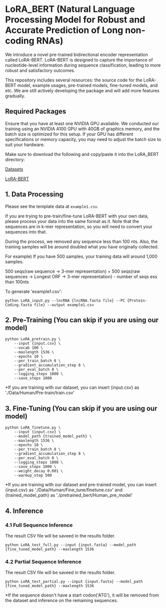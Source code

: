# LoRA_BERT (Natural Language Processing Model for Robust and Accurate Prediction of Long non-coding RNAs)
We introduce a novel pre-trained bidirectional encoder representation called LoRA-BERT. LoRA-BERT is designed to capture the importance of nucleotide-level information during sequence classification, leading to more robust and satisfactory outcomes.

This repository includes several resources: the source code for the LoRA-BERT model, example usages, pre-trained models, fine-tuned models, and etc. We are still actively developing the package and will add more features gradually. 

## Required Packages
Ensure that you have at least one NVIDIA GPU available. We conducted our training using an NVIDIA A100 GPU with 40GB of graphics memory, and the batch size is optimized for this setup. If your GPU has different specifications or memory capacity, you may need to adjust the batch size to suit your hardware.

Make sure to download the following and copy/paste it into the LoRA_BERT directory:

[Datasets](https://drive.google.com/file/d/1bOwe_5-6e0KPkJpKDHdZ1kv1x5NsLIQ9/view?usp=sharing)

[LoRA-BERT](https://drive.google.com/file/d/1cRllgQu3G3qQagj3sLzsa2uOxMWgegS4/view?usp=sharing)


## 1. Data Processing
Please see the template data at `example1.csv`. 

If you are trying to pre-train/fine-tune LoRA-BERT with your own data, please process your data into the same format as it. Note that the sequences are in k-mer representation, so you will need to convert your sequences into that. 

During the process, we removed any sequence less than 100 nts.
Also, the training samples will be around doubled what you have originally collected.   

For example) If you have 500 samples, your training data will around 1,000 samples.

500 seqs(raw sequence -> 3-mer representation) + 500 seqs(raw sequences -> Longest ORF -> 3-mer representation) - number of seqs ess than 100nts

To generate 'example1.csv':

```
python LoRA_input.py --lncRNA {lncRNA.fasta file} --PC {Protein-Coding.fasta file} --output example1.csv
```

## 2. Pre-Training (You can skip if you are using our model)
```
python LoRA_pretrain.py \
    --input {input.csv} \
    --vocab 100 \
    --maxlength 1536 \
    --epochs 10 \
    --per_train_batch 8 \
    --gradient_accumulation_step 8 \
    --per_eval_batch 8 \
    --logging_steps 1000 \
    --save_steps 1000
```
*If you are training with our dataset, you can insert {input.csv} as './Data/Human/Pre-train/train.csv'

## 3. Fine-Tuning (You can skip if you are using our model)
```
python LoRA_finetune.py \
    --input {input.csv} \
    --model_path {trained_model_path} \
    --maxlength 1536 \
    --epochs 10 \
    --per_train_batch 8 \
    --gradient_accumulation_step 8 \
    --per_eval_batch 8 \
    --logging_steps 1000 \
    --save_steps 1000 \
    --weight_decay 0.001 \
    --warmup_step 500
```
*If you are training with our dataset and pre-trained model, you can insert {input.csv} as './Data/Human/Fine_tune/finetune.csv' and {trained_model_path} as './pretrained_bert/Human_pre_model'

## 4. Inference

### 4.1 Full Sequence Inference
The result CSV file will be saveed in the results folder.
```
python LoRA_test_full.py --input {input.fasta} --model_path {fine_tuned_model_path} --maxlength 1536
```

### 4.2 Partial Sequence Inference
The result CSV file will be saveed in the results folder.
```
python LoRA_test_partial.py --input {input.fasta} --model_path {fine_tuned_model_path} --maxlength 1536
```
*If the sequence doesn't have a start codon('ATG'), it will be removed from the dataset and inference on the remaining sequences.
